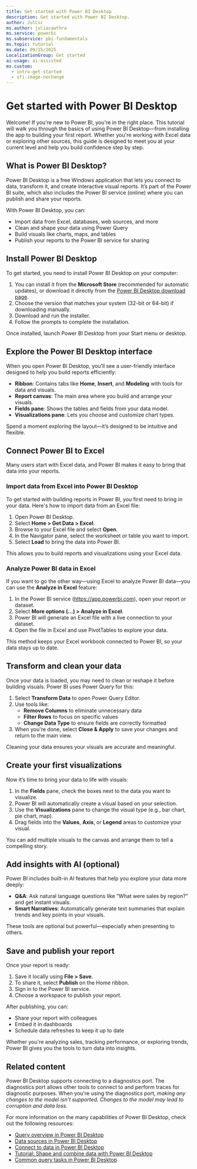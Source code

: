 ```yaml
---
title: Get started with Power BI Desktop
description: Get started with Power BI Desktop.
author: JulCsc
ms.author: juliacawthra
ms.service: powerbi
ms.subservice: pbi-fundamentals
ms.topic: tutorial
ms.date: 09/15/2025
LocalizationGroup: Get started
ai-usage: ai-assisted
ms.custom:
  - intro-get-started
  - sfi-image-nochange
---
```


# Get started with Power BI Desktop

Welcome! If you're new to Power BI, you're in the right place. This tutorial will walk you through the basics of using Power BI Desktop—from installing the app to building your first report. Whether you're working with Excel data or exploring other sources, this guide is designed to meet you at your current level and help you build confidence step by step.

## What is Power BI Desktop?

Power BI Desktop is a free Windows application that lets you connect to data, transform it, and create interactive visual reports. It’s part of the Power BI suite, which also includes the Power BI service (online) where you can publish and share your reports.

With Power BI Desktop, you can:

- Import data from Excel, databases, web sources, and more
- Clean and shape your data using Power Query
- Build visuals like charts, maps, and tables
- Publish your reports to the Power BI service for sharing

## Install Power BI Desktop

To get started, you need to install Power BI Desktop on your computer:

1. You can install it from the **Microsoft Store** (recommended for automatic updates), or download it directly from the [Power BI Desktop download page](https://powerbi.microsoft.com/desktop).
1. Choose the version that matches your system (32-bit or 64-bit) if downloading manually.
1. Download and run the installer.
1. Follow the prompts to complete the installation.

Once installed, launch Power BI Desktop from your Start menu or desktop.

## Explore the Power BI Desktop interface

When you open Power BI Desktop, you’ll see a user-friendly interface designed to help you build reports efficiently:

- **Ribbon**: Contains tabs like **Home**, **Insert**, and **Modeling** with tools for data and visuals.
- **Report canvas**: The main area where you build and arrange your visuals.
- **Fields pane**: Shows the tables and fields from your data model.
- **Visualizations pane**: Lets you choose and customize chart types.

Spend a moment exploring the layout—it’s designed to be intuitive and flexible.

## Connect Power BI to Excel

Many users start with Excel data, and Power BI makes it easy to bring that data into your reports. 

### Import data from Excel into Power BI Desktop

To get started with building reports in Power BI, you first need to bring in your data. Here's how to import data from an Excel file:

1. Open Power BI Desktop.
1. Select **Home > Get Data > Excel**.
1. Browse to your Excel file and select **Open**.
1. In the Navigator pane, select the worksheet or table you want to import.
1. Select **Load** to bring the data into Power BI.

This allows you to build reports and visualizations using your Excel data.

### Analyze Power BI data in Excel

If you want to go the other way—using Excel to analyze Power BI data—you can use the **Analyze in Excel** feature:

1. In the Power BI service (https://app.powerbi.com), open your report or dataset.
1. Select **More options (...) > Analyze in Excel**.
1. Power BI will generate an Excel file with a live connection to your dataset.
1. Open the file in Excel and use PivotTables to explore your data.

This method keeps your Excel workbook connected to Power BI, so your data stays up to date.

## Transform and clean your data

Once your data is loaded, you may need to clean or reshape it before building visuals. Power BI uses Power Query for this:

1. Select **Transform Data** to open Power Query Editor.
1. Use tools like:
   - **Remove Columns** to eliminate unnecessary data
   - **Filter Rows** to focus on specific values
   - **Change Data Type** to ensure fields are correctly formatted
1. When you're done, select **Close & Apply** to save your changes and return to the main view.

Cleaning your data ensures your visuals are accurate and meaningful.

## Create your first visualizations

Now it’s time to bring your data to life with visuals:

1. In the **Fields** pane, check the boxes next to the data you want to visualize.
1. Power BI will automatically create a visual based on your selection.
1. Use the **Visualizations** pane to change the visual type (e.g., bar chart, pie chart, map).
1. Drag fields into the **Values**, **Axis**, or **Legend** areas to customize your visual.

You can add multiple visuals to the canvas and arrange them to tell a compelling story.

## Add insights with AI (optional)

Power BI includes built-in AI features that help you explore your data more deeply:

- **Q&A**: Ask natural language questions like “What were sales by region?” and get instant visuals.
- **Smart Narratives**: Automatically generate text summaries that explain trends and key points in your visuals.

These tools are optional but powerful—especially when presenting to others.

## Save and publish your report

Once your report is ready:

1. Save it locally using **File > Save**.
1. To share it, select **Publish** on the Home ribbon.
1. Sign in to the Power BI service.
1. Choose a workspace to publish your report.

After publishing, you can:

- Share your report with colleagues
- Embed it in dashboards
- Schedule data refreshes to keep it up to date

Whether you're analyzing sales, tracking performance, or exploring trends, Power BI gives you the tools to turn data into insights.

## Related content

Power BI Desktop supports connecting to a diagnostics port. The diagnostics port allows other tools to connect to and perform traces for diagnostic purposes. When you're using the diagnostics port, *making any changes to the model isn't supported. Changes to the model may lead to corruption and data loss.*

For more information on the many capabilities of Power BI Desktop, check out the following resources:

- [Query overview in Power BI Desktop](../transform-model/desktop-query-overview.md)
- [Data sources in Power BI Desktop](../connect-data/desktop-data-sources.md)
- [Connect to data in Power BI Desktop](../connect-data/desktop-connect-to-data.md)
- [Tutorial: Shape and combine data with Power BI Desktop](../connect-data/desktop-shape-and-combine-data.md)
- [Common query tasks in Power BI Desktop](../transform-model/desktop-common-query-tasks.md)
